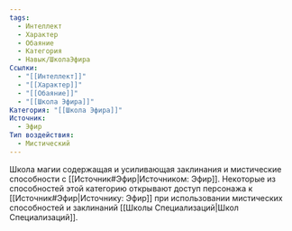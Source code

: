 ```yaml
---
tags:
  - Интеллект
  - Характер
  - Обаяние
  - Категория
  - Навык/ШколаЭфира
Ссылки:
  - "[[Интеллект]]"
  - "[[Характер]]"
  - "[[Обаяние]]"
  - "[[Школа Эфира]]"
Категория: "[[Школа Эфира]]"
Источник:
  - Эфир
Тип воздействия:
  - Мистический
---
```

Школа магии содержащая и усиливающая заклинания и мистические способности с [[Источник#Эфир|Источником: Эфир]]. Некоторые из способностей этой категорию открывают доступ персонажа к [[Источник#Эфир|Источнику: Эфир]] при использовании мистических способностей и заклинаний [[Школы Специализаций|Школ Специализаций]]. 